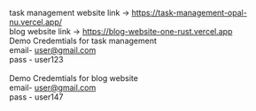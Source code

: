 task management website link -> 
https://task-management-opal-nu.vercel.app/
<br/>
blog website link -> https://blog-website-one-rust.vercel.app
<br/>
 Demo Credemtials for task management <br/>
 email- user@gmail.com <br/>
 pass - user123
 <br/>
 <br/>
 Demo Credemtials for blog website <br/>
 email- user@gmail.com <br/>
 pass - user147

